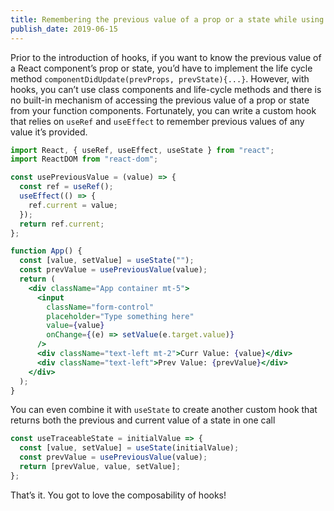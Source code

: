 ```yaml
---
title: Remembering the previous value of a prop or a state while using React Hooks
publish_date: 2019-06-15
---
```


Prior to the introduction of hooks, if you want to know the previous value of a React component’s prop or state, you’d have to implement the life cycle method `componentDidUpdate(prevProps, prevState){...}`. However, with hooks, you can’t use class components and life-cycle methods and there is no built-in mechanism of accessing the previous value of a prop or state from your function components. Fortunately, you can write a custom hook that relies on `useRef` and `useEffect` to remember previous values of any value it’s provided.

```jsx
import React, { useRef, useEffect, useState } from "react";
import ReactDOM from "react-dom";

const usePreviousValue = (value) => {
  const ref = useRef();
  useEffect(() => {
    ref.current = value;
  });
  return ref.current;
};

function App() {
  const [value, setValue] = useState("");
  const prevValue = usePreviousValue(value);
  return (
    <div className="App container mt-5">
      <input
        className="form-control"
        placeholder="Type something here"
        value={value}
        onChange={(e) => setValue(e.target.value)}
      />
      <div className="text-left mt-2">Curr Value: {value}</div>
      <div className="text-left">Prev Value: {prevValue}</div>
    </div>
  );
}
```

You can even combine it with `useState` to create another custom hook that returns both the previous and current value of a state in one call

```jsx
const useTraceableState = initialValue => {
  const [value, setValue] = useState(initialValue);
  const prevValue = usePreviousValue(value);
  return [prevValue, value, setValue];
};
```

That’s it. You got to love the composability of hooks!